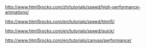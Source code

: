 http://www.html5rocks.com/zh/tutorials/speed/high-performance-animations/

http://www.html5rocks.com/en/tutorials/speed/html5/

http://www.html5rocks.com/en/tutorials/speed/quick/

http://www.html5rocks.com/en/tutorials/canvas/performance/
